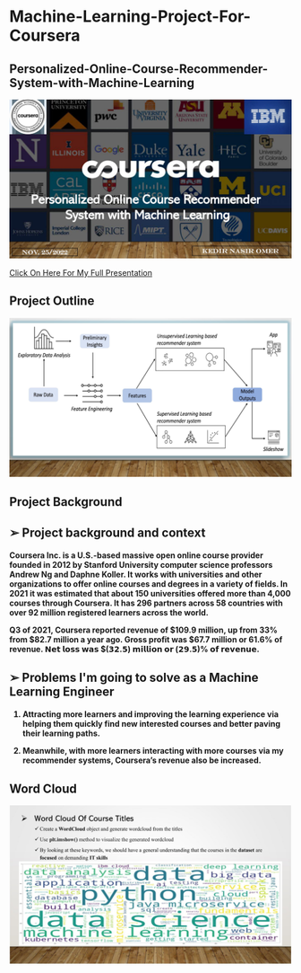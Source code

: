 # Machine-Learning-Project-For-Coursera

<h2>
Personalized-Online-Course-Recommender-System-with-Machine-Learning
</h2>

<p align="center">
<img src="https://github.com/kedibeki/Personalized-Online-Course-Recommender-System-with-Machine-Learning/blob/main/Recommender%20Cover%20Image.jpg" alt=""/>
</p>

 [Click On Here For My Full Presentation](https://github.com/kedibeki/Personalized-Online-Course-Recommender-System-with-Machine-Learning/blob/main/Kedir_Omer_Coursera_Machine_Learning_Project.pdf)
 
 
<h2>
Project Outline
</h2>

<p align="center">
<img src="https://github.com/kedibeki/Personalized-Online-Course-Recommender-System-with-Machine-Learning/blob/main/Outline.jpg" alt=""/>
</p>
 
 
<h2>
Project Background 
</h2>

<h2>
➢ Project background and context
</h2>
 
<h4>

Coursera Inc. is a U.S.-based massive open online course provider founded in 2012 by Stanford University computer science professors Andrew Ng and Daphne Koller. It works with universities and other organizations to offer online courses and degrees in a variety of fields. In 2021 it was estimated that about 150 universities offered more than 4,000 courses through Coursera. It has 296 partners across 58 countries with over 92 million registered learners across the world.
 
 
Q3 of 2021, Coursera reported revenue of $109.9 million, up from 33% from $82.7 million a year ago. 
Gross profit was $67.7 million or 61.6% of revenue.
𝗡𝗲𝘁 𝗹𝗼𝘀𝘀 𝘄𝗮𝘀 $(𝟯𝟮.𝟱) 𝗺𝗶𝗹𝗹𝗶𝗼𝗻 𝗼𝗿 (𝟮𝟵.𝟱)% 𝗼𝗳 𝗿𝗲𝘃𝗲𝗻𝘂𝗲.


</h4>

<h2>
➢ Problems I'm going to solve as a Machine Learning Engineer
</h2>

<h4>
 
1. Attracting more learners and improving the learning experience via helping them quickly find new interested courses and better paving their learning paths.

2. Meanwhile, with more learners interacting with more courses via my recommender systems, Coursera’s revenue also be increased.
 
</h4>


<h2>
Word Cloud
</h2>

<p align="center">
<img src="https://github.com/kedibeki/Personalized-Online-Course-Recommender-System-with-Machine-Learning/blob/main/Word%20Cloud.jpg" alt=""/>
</p>
